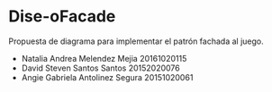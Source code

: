 # Dise-oFacade
Propuesta de diagrama para implementar el patrón fachada al juego.

* Natalia Andrea Melendez Mejia 20161020115
* David Steven Santos Santos 20152020076
* Angie Gabriela Antolinez Segura 20151020061

